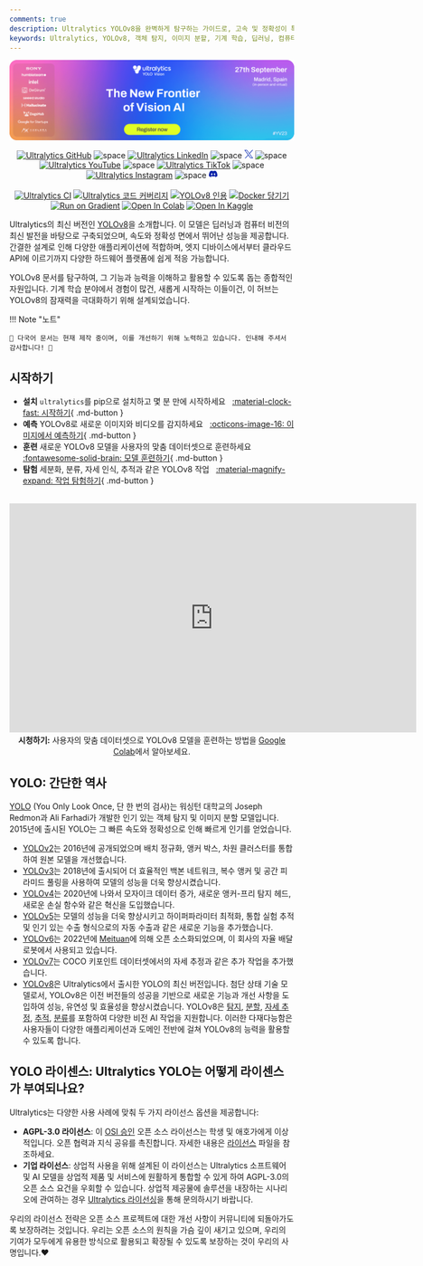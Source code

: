 ```yaml
---
comments: true
description: Ultralytics YOLOv8을 완벽하게 탐구하는 가이드로, 고속 및 정확성이 특징인 객체 탐지 및 이미지 분할 모델입니다. 설치, 예측, 훈련 튜토리얼 등이 포함되어 있습니다.
keywords: Ultralytics, YOLOv8, 객체 탐지, 이미지 분할, 기계 학습, 딥러닝, 컴퓨터 비전, YOLOv8 설치, YOLOv8 예측, YOLOv8 훈련, YOLO 역사, YOLO 라이센스
---
```


<div align="center">
  <p>
    <a href="https://yolovision.ultralytics.com" target="_blank">
    <img width="1024" src="https://raw.githubusercontent.com/ultralytics/assets/main/yolov8/banner-yolov8.png" alt="Ultralytics YOLO 배너"></a>
  </p>
  <a href="https://github.com/ultralytics"><img src="https://github.com/ultralytics/assets/raw/main/social/logo-social-github.png" width="3%" alt="Ultralytics GitHub"></a>
  <img src="https://github.com/ultralytics/assets/raw/main/social/logo-transparent.png" width="3%" alt="space">
  <a href="https://www.linkedin.com/company/ultralytics/"><img src="https://github.com/ultralytics/assets/raw/main/social/logo-social-linkedin.png" width="3%" alt="Ultralytics LinkedIn"></a>
  <img src="https://github.com/ultralytics/assets/raw/main/social/logo-transparent.png" width="3%" alt="space">
  <a href="https://twitter.com/ultralytics"><img src="https://github.com/ultralytics/assets/raw/main/social/logo-social-twitter.png" width="3%" alt="Ultralytics Twitter"></a>
  <img src="https://github.com/ultralytics/assets/raw/main/social/logo-transparent.png" width="3%" alt="space">
  <a href="https://youtube.com/ultralytics"><img src="https://github.com/ultralytics/assets/raw/main/social/logo-social-youtube.png" width="3%" alt="Ultralytics YouTube"></a>
  <img src="https://github.com/ultralytics/assets/raw/main/social/logo-transparent.png" width="3%" alt="space">
  <a href="https://www.tiktok.com/@ultralytics"><img src="https://github.com/ultralytics/assets/raw/main/social/logo-social-tiktok.png" width="3%" alt="Ultralytics TikTok"></a>
  <img src="https://github.com/ultralytics/assets/raw/main/social/logo-transparent.png" width="3%" alt="space">
  <a href="https://www.instagram.com/ultralytics/"><img src="https://github.com/ultralytics/assets/raw/main/social/logo-social-instagram.png" width="3%" alt="Ultralytics Instagram"></a>
  <img src="https://github.com/ultralytics/assets/raw/main/social/logo-transparent.png" width="3%" alt="space">
  <a href="https://ultralytics.com/discord"><img src="https://github.com/ultralytics/assets/raw/main/social/logo-social-discord.png" width="3%" alt="Ultralytics Discord"></a>
  <br>
  <br>
  <a href="https://github.com/ultralytics/ultralytics/actions/workflows/ci.yaml"><img src="https://github.com/ultralytics/ultralytics/actions/workflows/ci.yaml/badge.svg" alt="Ultralytics CI"></a>
  <a href="https://codecov.io/github/ultralytics/ultralytics"><img src="https://codecov.io/github/ultralytics/ultralytics/branch/main/graph/badge.svg?token=HHW7IIVFVY" alt="Ultralytics 코드 커버리지"></a>
  <a href="https://zenodo.org/badge/latestdoi/264818686"><img src="https://zenodo.org/badge/264818686.svg" alt="YOLOv8 인용"></a>
  <a href="https://hub.docker.com/r/ultralytics/ultralytics"><img src="https://img.shields.io/docker/pulls/ultralytics/ultralytics?logo=docker" alt="Docker 당기기"></a>
  <br>
  <a href="https://console.paperspace.com/github/ultralytics/ultralytics"><img src="https://assets.paperspace.io/img/gradient-badge.svg" alt="Run on Gradient"></a>
  <a href="https://colab.research.google.com/github/ultralytics/ultralytics/blob/main/examples/tutorial.ipynb"><img src="https://colab.research.google.com/assets/colab-badge.svg" alt="Open In Colab"></a>
  <a href="https://www.kaggle.com/ultralytics/yolov8"><img src="https://kaggle.com/static/images/open-in-kaggle.svg" alt="Open In Kaggle"></a>
</div>

Ultralytics의 최신 버전인 [YOLOv8](https://github.com/ultralytics/ultralytics)을 소개합니다. 이 모델은 딥러닝과 컴퓨터 비전의 최신 발전을 바탕으로 구축되었으며, 속도와 정확성 면에서 뛰어난 성능을 제공합니다. 간결한 설계로 인해 다양한 애플리케이션에 적합하며, 엣지 디바이스에서부터 클라우드 API에 이르기까지 다양한 하드웨어 플랫폼에 쉽게 적응 가능합니다.

YOLOv8 문서를 탐구하여, 그 기능과 능력을 이해하고 활용할 수 있도록 돕는 종합적인 자원입니다. 기계 학습 분야에서 경험이 많건, 새롭게 시작하는 이들이건, 이 허브는 YOLOv8의 잠재력을 극대화하기 위해 설계되었습니다.

!!! Note "노트"

    🚧 다국어 문서는 현재 제작 중이며, 이를 개선하기 위해 노력하고 있습니다. 인내해 주셔서 감사합니다! 🙏

## 시작하기

- **설치** `ultralytics`를 pip으로 설치하고 몇 분 만에 시작하세요 &nbsp; [:material-clock-fast: 시작하기](quickstart.md){ .md-button }
- **예측** YOLOv8로 새로운 이미지와 비디오를 감지하세요 &nbsp; [:octicons-image-16: 이미지에서 예측하기](modes/predict.md){ .md-button }
- **훈련** 새로운 YOLOv8 모델을 사용자의 맞춤 데이터셋으로 훈련하세요 &nbsp; [:fontawesome-solid-brain: 모델 훈련하기](modes/train.md){ .md-button }
- **탐험** 세분화, 분류, 자세 인식, 추적과 같은 YOLOv8 작업 &nbsp; [:material-magnify-expand: 작업 탐험하기](tasks/index.md){ .md-button }

<p align="center">
  <br>
  <iframe width="720" height="405" src="https://www.youtube.com/embed/LNwODJXcvt4?si=7n1UvGRLSd9p5wKs"
    title="YouTube 비디오 플레이어" frameborder="0"
    allow="accelerometer; autoplay; clipboard-write; encrypted-media; gyroscope; picture-in-picture; web-share"
    allowfullscreen>
  </iframe>
  <br>
  <strong>시청하기:</strong> 사용자의 맞춤 데이터셋으로 YOLOv8 모델을 훈련하는 방법을 <a href="https://colab.research.google.com/github/ultralytics/ultralytics/blob/main/examples/tutorial.ipynb" target="_blank">Google Colab</a>에서 알아보세요.
</p>

## YOLO: 간단한 역사

[YOLO](https://arxiv.org/abs/1506.02640) (You Only Look Once, 단 한 번의 검사)는 워싱턴 대학교의 Joseph Redmon과 Ali Farhadi가 개발한 인기 있는 객체 탐지 및 이미지 분할 모델입니다. 2015년에 출시된 YOLO는 그 빠른 속도와 정확성으로 인해 빠르게 인기를 얻었습니다.

- [YOLOv2](https://arxiv.org/abs/1612.08242)는 2016년에 공개되었으며 배치 정규화, 앵커 박스, 차원 클러스터를 통합하여 원본 모델을 개선했습니다.
- [YOLOv3](https://pjreddie.com/media/files/papers/YOLOv3.pdf)는 2018년에 출시되어 더 효율적인 백본 네트워크, 복수 앵커 및 공간 피라미드 풀링을 사용하여 모델의 성능을 더욱 향상시켰습니다.
- [YOLOv4](https://arxiv.org/abs/2004.10934)는 2020년에 나와서 모자이크 데이터 증가, 새로운 앵커-프리 탐지 헤드, 새로운 손실 함수와 같은 혁신을 도입했습니다.
- [YOLOv5](https://github.com/ultralytics/yolov5)는 모델의 성능을 더욱 향상시키고 하이퍼파라미터 최적화, 통합 실험 추적 및 인기 있는 수출 형식으로의 자동 수출과 같은 새로운 기능을 추가했습니다.
- [YOLOv6](https://github.com/meituan/YOLOv6)는 2022년에 [Meituan](https://about.meituan.com/)에 의해 오픈 소스화되었으며, 이 회사의 자율 배달 로봇에서 사용되고 있습니다.
- [YOLOv7](https://github.com/WongKinYiu/yolov7)는 COCO 키포인트 데이터셋에서의 자세 추정과 같은 추가 작업을 추가했습니다.
- [YOLOv8](https://github.com/ultralytics/ultralytics)은 Ultralytics에서 출시한 YOLO의 최신 버전입니다. 첨단 상태 기술 모델로서, YOLOv8은 이전 버전들의 성공을 기반으로 새로운 기능과 개선 사항을 도입하여 성능, 유연성 및 효율성을 향상시켰습니다. YOLOv8은 [탐지](tasks/detect.md), [분할](tasks/segment.md), [자세 추정](tasks/pose.md), [추적](modes/track.md), [분류](tasks/classify.md)를 포함하여 다양한 비전 AI 작업을 지원합니다. 이러한 다재다능함은 사용자들이 다양한 애플리케이션과 도메인 전반에 걸쳐 YOLOv8의 능력을 활용할 수 있도록 합니다.

## YOLO 라이센스: Ultralytics YOLO는 어떻게 라이센스가 부여되나요?

Ultralytics는 다양한 사용 사례에 맞춰 두 가지 라이선스 옵션을 제공합니다:

- **AGPL-3.0 라이선스**: 이 [OSI 승인](https://opensource.org/licenses/) 오픈 소스 라이선스는 학생 및 애호가에게 이상적입니다. 오픈 협력과 지식 공유를 촉진합니다. 자세한 내용은 [라이선스](https://github.com/ultralytics/ultralytics/blob/main/LICENSE) 파일을 참조하세요.
- **기업 라이선스**: 상업적 사용을 위해 설계된 이 라이선스는 Ultralytics 소프트웨어 및 AI 모델을 상업적 제품 및 서비스에 원활하게 통합할 수 있게 하여 AGPL-3.0의 오픈 소스 요건을 우회할 수 있습니다. 상업적 제공물에 솔루션을 내장하는 시나리오에 관여하는 경우 [Ultralytics 라이선싱](https://ultralytics.com/license)을 통해 문의하시기 바랍니다.

우리의 라이선스 전략은 오픈 소스 프로젝트에 대한 개선 사항이 커뮤니티에 되돌아가도록 보장하려는 것입니다. 우리는 오픈 소스의 원칙을 가슴 깊이 새기고 있으며, 우리의 기여가 모두에게 유용한 방식으로 활용되고 확장될 수 있도록 보장하는 것이 우리의 사명입니다.❤️
